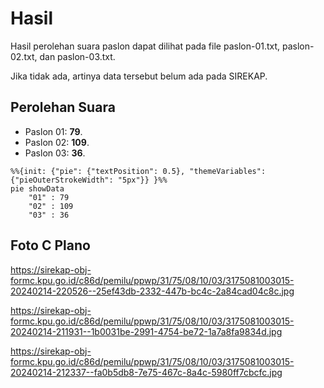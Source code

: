 # Hasil

Hasil perolehan suara paslon dapat dilihat pada file paslon-01.txt, paslon-02.txt, dan paslon-03.txt.

Jika tidak ada, artinya data tersebut belum ada pada SIREKAP.

## Perolehan Suara

 * Paslon 01: **79**.
 * Paslon 02: **109**.
 * Paslon 03: **36**.

```mermaid
%%{init: {"pie": {"textPosition": 0.5}, "themeVariables": {"pieOuterStrokeWidth": "5px"}} }%%
pie showData
    "01" : 79
    "02" : 109
    "03" : 36
```
## Foto C Plano

https://sirekap-obj-formc.kpu.go.id/c86d/pemilu/ppwp/31/75/08/10/03/3175081003015-20240214-220526--25ef43db-2332-447b-bc4c-2a84cad04c8c.jpg

https://sirekap-obj-formc.kpu.go.id/c86d/pemilu/ppwp/31/75/08/10/03/3175081003015-20240214-211931--1b0031be-2991-4754-be72-1a7a8fa9834d.jpg

https://sirekap-obj-formc.kpu.go.id/c86d/pemilu/ppwp/31/75/08/10/03/3175081003015-20240214-212337--fa0b5db8-7e75-467c-8a4c-5980ff7cbcfc.jpg
